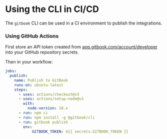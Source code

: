 # Using the CLI in CI/CD

The `gitbook` CLI can be used in a CI environment to publish the integrations.

### Using GitHub Actions

First store an API token created from [app.gitbook.com/account/developer](https://app.gitbook.com/account/developer) into your GitHub repository secrets.

Then in your workflow:

```yaml
jobs:
  publish:
    name: Publish to GitBook
    runs-on: ubuntu-latest
    steps:
      - uses: actions/checkout@v3
      - uses: actions/setup-node@v3
        with:
          node-version: 18.x
      - run: npm ci
      - run: npm install -g @gitbook/cli
      - run: gitbook publish .
        env:
            GITBOOK_TOKEN: ${{ secrets.GITBOOK_TOKEN }}
```
